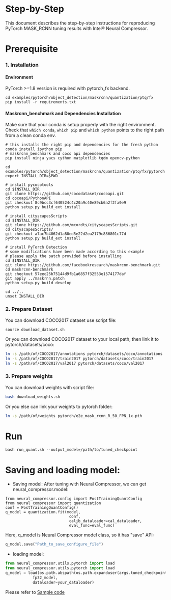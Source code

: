Step-by-Step
============

This document describes the step-by-step instructions for reproducing PyTorch MASK_RCNN tuning results with Intel® Neural Compressor.

# Prerequisite

### 1. Installation

#### Environment

PyTorch >=1.8 version is required with pytorch_fx backend.


```shell
cd examples/pytorch/object_detection/maskrcnn/quantization/ptq/fx
pip install -r requirements.txt
```

#### Maskrcnn_benchmark and Dependencies Installation

Make sure that your conda is setup properly with the right environment. Check that `which conda`, `which pip` and `which python` points to the right path from a clean conda env.
```shell
# this installs the right pip and dependencies for the fresh python
conda install ipython pip
# maskrcnn_benchmark and coco api dependencies
pip install ninja yacs cython matplotlib tqdm opencv-python

cd examples/pytorch/object_detection/maskrcnn/quantization/ptq/fx/pytorch
export INSTALL_DIR=$PWD

# install pycocotools
cd $INSTALL_DIR
git clone https://github.com/cocodataset/cocoapi.git
cd cocoapi/PythonAPI
git checkout 8c9bcc3cf640524c4c20a9c40e89cb6a2f2fa0e9
python setup.py build_ext install

# install cityscapesScripts
cd $INSTALL_DIR
git clone https://github.com/mcordts/cityscapesScripts.git
cd cityscapesScripts/
git checkout a7ac7b4062d1a80ed5e22d2ea2179c886801c77d
python setup.py build_ext install

# install PyTorch Detection
# some modifications have been made according to this example
# please apply the patch provided before installing
cd $INSTALL_DIR
git clone https://github.com/facebookresearch/maskrcnn-benchmark.git
cd maskrcnn-benchmark
git checkout 57eec25b75144d9fb1a6857f32553e1574177daf
git apply ../maskrnn.patch
python setup.py build develop

cd ../..
unset INSTALL_DIR
```

### 2. Prepare Dataset

You can download COCO2017 dataset use script file:

```
source download_dataset.sh
```

Or you can download COCO2017 dataset to your local path, then link it to pytorch/datasets/coco:

```bash
ln -s /path/of/COCO2017/annotations pytorch/datasets/coco/annotations
ln -s /path/of/COCO2017/train2017 pytorch/datasets/coco/train2017
ln -s /path/of/COCO2017/val2017 pytorch/datasets/coco/val2017
```

### 3. Prepare weights

You can download weights with script file:

```bash
bash download_weights.sh
```

Or you else can link your weights to pytorch folder:

```bash
ln -s /path/of/weights pytorch/e2e_mask_rcnn_R_50_FPN_1x.pth
```

# Run

```shell
bash run_quant.sh --output_model=/path/to/tuned_checkpoint
```

# Saving and loading model:

* Saving model:
  After tuning with Neural Compressor, we can get neural_compressor.model:

```
from neural_compressor.config import PostTrainingQuantConfig
from neural_compressor import quantization
conf = PostTrainingQuantConfig()
q_model = quantization.fit(model,
                            conf,
                            calib_dataloader=cal_dataloader,
                            eval_func=eval_func)
```
Here, q_model is Neural Compressor model class, so it has "save" API:

```python
q_model.save("Path_to_save_configure_file")
```

* loading model:

```python
from neural_compressor.utils.pytorch import load
from neural_compressor.utils.pytorch import load
q_model = load(os.path.abspath(os.path.expanduser(args.tuned_checkpoint)),
            fp32_model,
            dataloader=your_dataloader)
```
Please refer to [Sample code](pytorch/tools/test_net.py)
